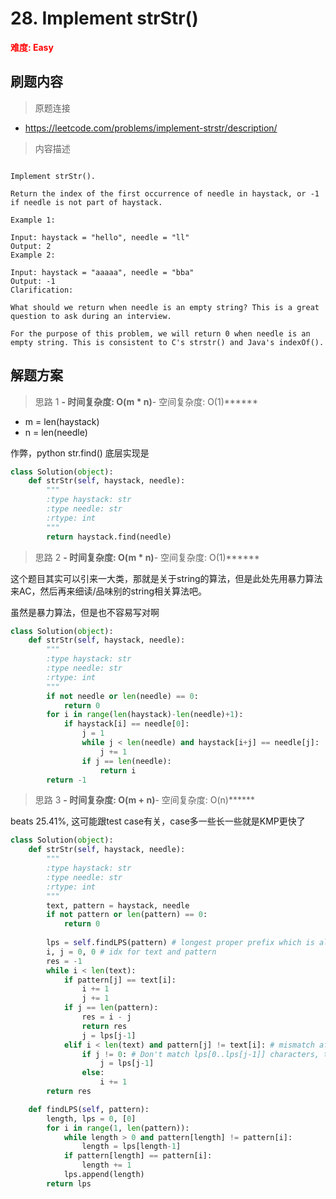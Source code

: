 # 28. Implement strStr()

**<font color=red>难度: Easy</font>**

## 刷题内容

> 原题连接

* https://leetcode.com/problems/implement-strstr/description/

> 内容描述

```

Implement strStr().

Return the index of the first occurrence of needle in haystack, or -1 if needle is not part of haystack.

Example 1:

Input: haystack = "hello", needle = "ll"
Output: 2
Example 2:

Input: haystack = "aaaaa", needle = "bba"
Output: -1
Clarification:

What should we return when needle is an empty string? This is a great question to ask during an interview.

For the purpose of this problem, we will return 0 when needle is an empty string. This is consistent to C's strstr() and Java's indexOf().
```

## 解题方案

> 思路 1
******- 时间复杂度: O(m * n)******- 空间复杂度: O(1)******

- m = len(haystack)
- n = len(needle)

作弊，python str.find() 底层实现是

```python
class Solution(object):
    def strStr(self, haystack, needle):
        """
        :type haystack: str
        :type needle: str
        :rtype: int
        """
        return haystack.find(needle)
```

> 思路 2
******- 时间复杂度: O(m * n)******- 空间复杂度: O(1)******

这个题目其实可以引来一大类，那就是关于string的算法，但是此处先用暴力算法来AC，然后再来细读/品味别的string相关算法吧。

虽然是暴力算法，但是也不容易写对啊

```python
class Solution(object):
    def strStr(self, haystack, needle):
        """
        :type haystack: str
        :type needle: str
        :rtype: int
        """
        if not needle or len(needle) == 0:
            return 0
        for i in range(len(haystack)-len(needle)+1):
            if haystack[i] == needle[0]:
                j = 1
                while j < len(needle) and haystack[i+j] == needle[j]:
                    j += 1
                if j == len(needle):
                    return i
        return -1
```


> 思路 3
******- 时间复杂度: O(m + n)******- 空间复杂度: O(n)******


beats 25.41%, 这可能跟test case有关，case多一些长一些就是KMP更快了

```python
class Solution(object):
    def strStr(self, haystack, needle):
        """
        :type haystack: str
        :type needle: str
        :rtype: int
        """ 
        text, pattern = haystack, needle
        if not pattern or len(pattern) == 0:
            return 0
        
        lps = self.findLPS(pattern) # longest proper prefix which is also suffix
        i, j = 0, 0 # idx for text and pattern
        res = -1
        while i < len(text):
            if pattern[j] == text[i]:
                i += 1
                j += 1
            if j == len(pattern):
                res = i - j
                return res
                j = lps[j-1]
            elif i < len(text) and pattern[j] != text[i]: # mismatch after j matches 
                if j != 0: # Don't match lps[0..lps[j-1]] characters, they will match anyway 
                    j = lps[j-1]
                else:
                    i += 1  
        return res

    def findLPS(self, pattern): 
        length, lps = 0, [0]
        for i in range(1, len(pattern)):
            while length > 0 and pattern[length] != pattern[i]:
                length = lps[length-1]
            if pattern[length] == pattern[i]:
                length += 1
            lps.append(length)
        return lps
```
